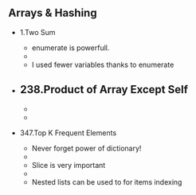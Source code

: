 ## Arrays & Hashing

- 1.Two Sum
    - enumerate is powerfull.
    - 
    - I used fewer variables thanks to enumerate

- 238.Product of Array Except Self
    -
    -
    -

- 347.Top K Frequent Elements
    - Never forget power of dictionary!
    -
    - Slice is very important
    -
    - Nested lists can be used to for items indexing 
